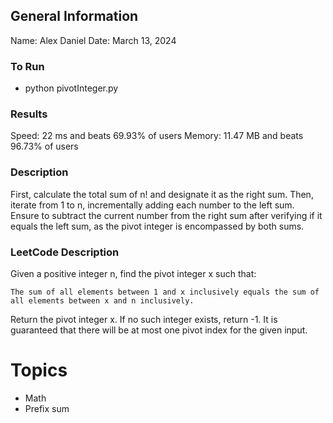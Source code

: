 ## General Information
Name: Alex Daniel
Date: March 13, 2024

### To Run
- python pivotInteger.py

### Results
Speed: 22 ms and beats 69.93% of users
Memory: 11.47 MB and beats 96.73% of users

### Description
First, calculate the total sum of n! and designate it as the right sum. Then, iterate from 1 to n, incrementally adding each number to the left sum. Ensure to subtract the current number from the right sum after verifying if it equals the left sum, as the pivot integer is encompassed by both sums.

### LeetCode Description
Given a positive integer n, find the pivot integer x such that:

    The sum of all elements between 1 and x inclusively equals the sum of all elements between x and n inclusively.

Return the pivot integer x. If no such integer exists, return -1. It is guaranteed that there will be at most one pivot index for the given input.

# Topics
- Math
- Prefix sum